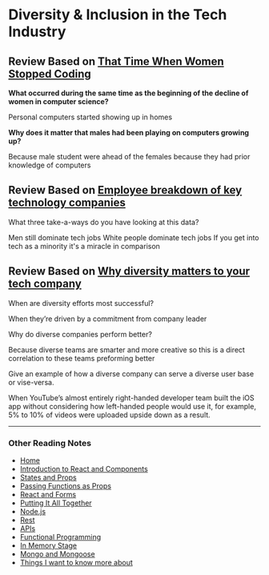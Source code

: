 # Diversity & Inclusion in the Tech Industry

## Review Based on [That Time When Women Stopped Coding](https://www.npr.org/sections/money/2014/10/21/357629765/when-women-stopped-coding)

**What occurred during the same time as the beginning of the decline of women in computer science?**

Personal computers started showing up in homes

**Why does it matter that males had been playing on computers growing up?**

Because male student were ahead of the females because they had prior knowledge of computers

## Review Based on [Employee breakdown of key technology companies](https://informationisbeautiful.net/visualizations/diversity-in-tech/)

What three take-a-ways do you have looking at this data?

Men still dominate tech jobs
White people dominate tech jobs
If you get into tech as a minority it's a miracle in comparison

## Review Based on [Why diversity matters to your tech company](https://www.usatoday.com/story/tech/columnist/2015/07/21/why-diversity-matters-your-tech-company/30419871/)

When are diversity efforts most successful?

When they’re driven by a commitment from company leader

Why do diverse companies perform better?

Because diverse teams are smarter and more creative so this is a direct correlation to these teams preforming better

Give an example of how a diverse company can serve a diverse user base or vise-versa.

When YouTube’s almost entirely right-handed developer team built the iOS app without considering how left-handed people would use it, for example, 5% to 10% of videos were uploaded upside down as a result.

***

### Other Reading Notes

* [Home](README.md)
* [Introduction to React and Components](class-1.md)
* [States and Props](class-2.md)
* [Passing Functions as Props](class-3.md)
* [React and Forms](class-04.md)
* [Putting It All Together](class-5.md)
* [Node.js](class-6.md)
* [Rest](class-7.md)
* [APIs](class-8.md)
* [Functional Programming](class-9.md)
* [In Memory Stage](class-010.md)
* [Mongo and Mongoose](class-011.md)
* [Things I want to know more about](questions.md)
